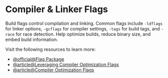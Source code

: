 # Compiler & Linker Flags

Build flags control compilation and linking. Common flags include `-ldflags` for linker options, `-gcflags` for compiler settings, `-tags` for build tags, and `-race` for race detection. Help optimize builds, reduce binary size, and embed build information.

Visit the following resources to learn more:

- [@official@Flag Package](https://pkg.go.dev/flag)
- [@article@Leveraging Compiler Optimization Flags](https://goperf.dev/01-common-patterns/comp-flags/o)
- [@article@Compiler Optimization Flags](https://diginode.in/go/compiler-optimization-flags/)